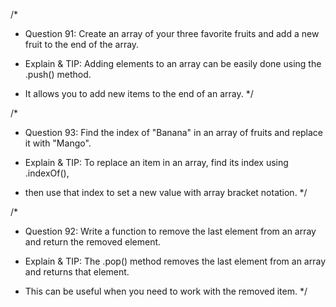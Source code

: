 /\*

- Question 91: Create an array of your three favorite fruits and add a new fruit to the end of the array.

- Explain & TIP: Adding elements to an array can be easily done using the .push() method.
- It allows you to add new items to the end of an array.
  \*/

/\*

- Question 93: Find the index of "Banana" in an array of fruits and replace it with "Mango".

- Explain & TIP: To replace an item in an array, find its index using .indexOf(),
- then use that index to set a new value with array bracket notation.
  \*/

/\*

- Question 92: Write a function to remove the last element from an array and return the removed element.

- Explain & TIP: The .pop() method removes the last element from an array and returns that element.
- This can be useful when you need to work with the removed item.
  \*/
